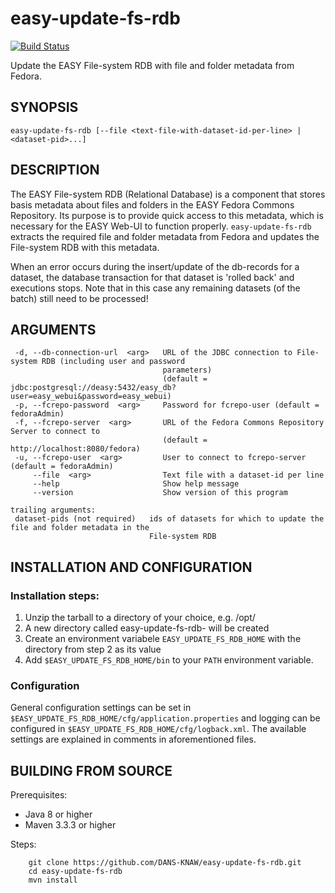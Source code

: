 easy-update-fs-rdb
==================
[![Build Status](https://travis-ci.org/DANS-KNAW/easy-update-fs-rdb.png?branch=master)](https://travis-ci.org/DANS-KNAW/easy-update-fs-rdb)

Update the EASY File-system RDB with file and folder metadata from Fedora.


SYNOPSIS
--------

    easy-update-fs-rdb [--file <text-file-with-dataset-id-per-line> | <dataset-pid>...]


DESCRIPTION
-----------

The EASY File-system RDB (Relational Database) is a component that stores basis metadata about files and folders in 
the EASY Fedora Commons Repository. Its purpose is to provide quick access to this metadata, which is necessary for
the EASY Web-UI to function properly. ``easy-update-fs-rdb`` extracts the required file and folder metadata from
Fedora and updates the File-system RDB with this metadata. 

When an error occurs during the insert/update of the db-records for a dataset, the database transaction for that dataset is 'rolled back'
and executions stops. Note that in this case any remaining datasets (of the batch) still need to be processed!


ARGUMENTS
---------

     -d, --db-connection-url  <arg>   URL of the JDBC connection to File-system RDB (including user and password
                                      parameters)
                                      (default = jdbc:postgresql://deasy:5432/easy_db?user=easy_webui&password=easy_webui)
     -p, --fcrepo-password  <arg>     Password for fcrepo-user (default = fedoraAdmin)
     -f, --fcrepo-server  <arg>       URL of the Fedora Commons Repository Server to connect to
                                      (default = http://localhost:8080/fedora)
     -u, --fcrepo-user  <arg>         User to connect to fcrepo-server (default = fedoraAdmin)
         --file  <arg>                Text file with a dataset-id per line
         --help                       Show help message
         --version                    Show version of this program

    trailing arguments:
     dataset-pids (not required)   ids of datasets for which to update the file and folder metadata in the
                                   File-system RDB


INSTALLATION AND CONFIGURATION
------------------------------

### Installation steps:

1. Unzip the tarball to a directory of your choice, e.g. /opt/
2. A new directory called easy-update-fs-rdb-<version> will be created
3. Create an environment variabele ``EASY_UPDATE_FS_RDB_HOME`` with the directory from step 2 as its value
4. Add ``$EASY_UPDATE_FS_RDB_HOME/bin`` to your ``PATH`` environment variable.

### Configuration

General configuration settings can be set in ``$EASY_UPDATE_FS_RDB_HOME/cfg/application.properties`` and 
logging can be configured in ``$EASY_UPDATE_FS_RDB_HOME/cfg/logback.xml``. The available settings are explained in
comments in aforementioned files.


BUILDING FROM SOURCE
--------------------

Prerequisites:

* Java 8 or higher
* Maven 3.3.3 or higher
 
Steps:

        git clone https://github.com/DANS-KNAW/easy-update-fs-rdb.git
        cd easy-update-fs-rdb
        mvn install





